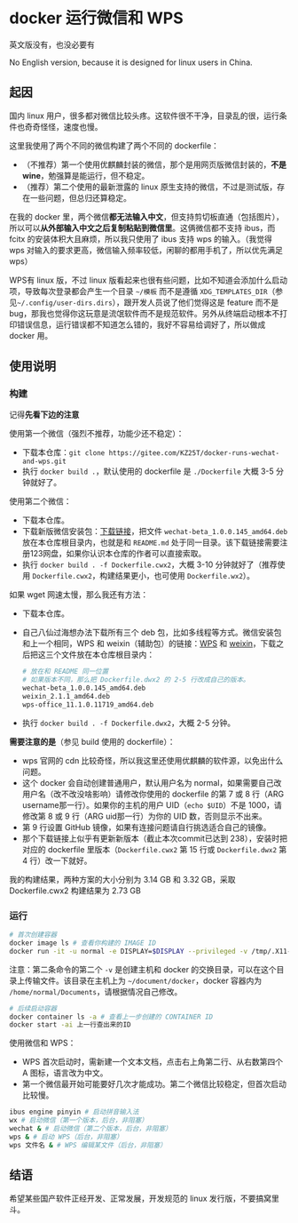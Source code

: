 # docker 运行微信和 WPS

英文版没有，也没必要有

No English version, because it is designed for linux users in China.

## 起因

国内 linux 用户，很多都对微信比较头疼。这软件很不干净，目录乱的很，运行条件也奇奇怪怪，速度也慢。

这里我使用了两个不同的微信构建了两个不同的 dockerfile：

- （不推荐）第一个使用优麒麟封装的微信，那个是用网页版微信封装的，**不是 wine**，勉强算是能运行，但不稳定。
- （推荐）第二个使用的最新泄露的 linux 原生支持的微信，不过是测试版，存在一些问题，但总归还算稳定。

在我的 docker 里，两个微信**都无法输入中文**，但支持剪切板直通（包括图片），所以可以**从外部输入中文之后复制粘贴到微信里**。这俩微信都不支持 ibus，而 fcitx 的安装体积大且麻烦，所以我只使用了 ibus 支持 wps 的输入。（我觉得 wps 对输入的要求更高，微信输入频率较低，闲聊的都用手机了，所以优先满足 wps）

WPS有 linux 版，不过 linux 版看起来也很有些问题，比如不知道会添加什么启动项，导致每次登录都会产生一个目录 `~/模板` 而不是遵循 `XDG_TEMPLATES_DIR`（参见`~/.config/user-dirs.dirs`），跟开发人员说了他们觉得这是 feature 而不是 bug，那我也觉得你这玩意是流氓软件而不是规范软件。另外从终端启动根本不打印错误信息，运行错误都不知道怎么错的，我好不容易给调好了，所以做成 docker 用。

## 使用说明

### 构建

记得**先看下边的注意**

使用第一个微信（强烈不推荐，功能少还不稳定）：

- 下载本仓库：`git clone https://gitee.com/KZ25T/docker-runs-wechat-and-wps.git`
- 执行 `docker build .`，默认使用的 dockerfile 是 `./Dockerfile` 大概 3-5 分钟就好了。

使用第二个微信：

- 下载本仓库。
- 下载新版微信安装包：[下载链接](https://www.52pojie.cn/thread-1896902-1-1.html)，把文件 `wechat-beta_1.0.0.145_amd64.deb` 放在本仓库根目录内，也就是和 `README.md` 处于同一目录。该下载链接需要注册123网盘，如果你认识本仓库的作者可以直接索取。
- 执行 `docker build . -f Dockerfile.cwx2`，大概 3-10 分钟就好了（推荐使用 `Dockerfile.cwx2`，构建结果更小，也可使用 `Dockerfile.wx2`）。

如果 wget 网速太慢，那么我还有方法：

- 下载本仓库。
- 自己八仙过海想办法下载所有三个 deb 包，比如多线程等方式。微信安装包和上一个相同，WPS 和 weixin（辅助包）的链接：[WPS](https://archive.ubuntukylin.com/software/pool/partner/wps-office_11.1.0.11719_amd64.deb) 和 [weixin](http://archive.ubuntukylin.com/software/pool/partner/weixin_2.1.1_amd64.deb)，下载之后把这三个文件放在本仓库根目录内：

  ```bash
  # 放在和 README 同一位置
  # 如果版本不同，那么把 Dockerfile.dwx2 的 2-5 行改成自己的版本。
  wechat-beta_1.0.0.145_amd64.deb
  weixin_2.1.1_amd64.deb
  wps-office_11.1.0.11719_amd64.deb
  ```

- 执行 `docker build . -f Dockerfile.dwx2`，大概 2-5 分钟。

**需要注意的是**（参见 build 使用的 dockerfile）：

- wps 官网的 cdn 比较奇怪，所以我这里还使用优麒麟的软件源，以免出什么问题。
- 这个 docker 会自动创建普通用户，默认用户名为 normal，如果需要自己改用户名（改不改没啥影响）请修改你使用的 dockerfile 的第 7 或 8 行（ARG username那一行）。如果你的主机的用户 UID（`echo $UID`）不是 1000，请修改第 8 或 9 行（ARG uid那一行）为你的 UID 数，否则显示不出来。
- 第 9 行设置 GitHub 镜像，如果有连接问题请自行挑选适合自己的镜像。
- 那个下载链接上似乎有更新新版本（截止本次commit已达到 238），安装时把对应的 dockerfile 里版本（`Dockerfile.cwx2` 第 15 行或 `Dockerfile.dwx2` 第 4 行）改一下就好。

我的构建结果，两种方案的大小分别为 3.14 GB 和 3.32 GB，采取 Dockerfile.cwx2 构建结果为 2.73 GB

### 运行

```bash
# 首次创建容器
docker image ls # 查看你构建的 IMAGE ID
docker run -it -u normal -e DISPLAY=$DISPLAY --privileged -v /tmp/.X11-unix:/tmp/.X11-unix -v $HOME/document/docker:/home/normal/Documents 上一行查出来的ID
```

注意：第二条命令的第二个 `-v` 是创建主机和 docker 的交换目录，可以在这个目录上传输文件。该目录在主机上为 `~/document/docker`，docker 容器内为 `/home/normal/Documents`，请根据情况自己修改。

```bash
# 后续启动容器
docker container ls -a # 查看上一步创建的 CONTAINER ID
docker start -ai 上一行查出来的ID
```

使用微信和 WPS：

- WPS 首次启动时，需新建一个文本文档，点击右上角第二行、从右数第四个 A 图标，语言改为中文。
- 第一个微信最开始可能要好几次才能成功。第二个微信比较稳定，但首次启动比较慢。

```bash
ibus engine pinyin # 启动拼音输入法
wx # 启动微信（第一个版本，后台，非阻塞）
wechat & # 启动微信（第二个版本，后台，非阻塞）
wps & # 启动 WPS（后台，非阻塞）
wps 文件名 & # WPS 编辑某文件（后台，非阻塞）
```

## 结语

希望某些国产软件正经开发、正常发展，开发规范的 linux 发行版，不要搞窝里斗。
